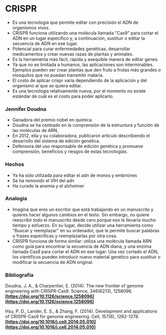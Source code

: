 # CRISPR

- Es una tecnología que permite editar con precisión el ADN de organismos vivos.
- CRISPR funciona utilizando una molécula llamada "Cas9" para cortar el ADN en un lugar específico y, a continuación, sustituir o editar la secuencia de ADN en ese lugar.
- Potencial para curar enfermedades genéticas, desarrollar medicamentos y crear nuevas razas de plantas y animales.
- Es la herramienta más fácil, rápida y asequible manera de editar genes.
- Ya que no es limitada a humanos, las aplicaciones son interminables. Ejemplos pueden ser crear plantas que den fruto a frutas más grandes o mosquitos que no puedan transmitir malaria.
- El costo de aplicar crispr varía dependiendo de la aplicación y del organismo al que se quiera editar.
- Es una tecnología relativamente nueva, por el momento no existe estándar de cuál es el costo para poder aplicarlo.

### Jennifer Doudna

- Ganadora del premio nobel en química
- Doudna se ha centrado en la comprensión de la estructura y función de las moléculas de ARN,
- En 2012, ella y su colaboradora, publicaron artículo describiendo el desarrollo del sistema de edición genética.
- Defensora del uso responsable de edición genética y promueve comprensión, beneficios y riesgos de estas tecnologías.

### Hechos

- Ya ha sido utilizada para editar el adn de monos y embriones
- Se ha removido el VIH del adn
- Ha curado la anemia y el alzheimer

### Analogía

- Imagina que eres un escritor que está trabajando en un manuscrito y quieres hacer algunos cambios en el texto. Sin embargo, no quiere reescribir todo el manuscrito desde cero porque eso le llevaría mucho tiempo y esfuerzo. En su lugar, decide utilizar una herramienta como "Buscar y reemplazar" en su ordenador, que le permite buscar palabras o frases específicas y reemplazarlas por otra cosa.
- CRISPR funciona de forma similar: utiliza una molécula llamada ARN como guía para encontrar la secuencia de ADN diana, y una enzima llamada Cas9 para cortar el ADN en ese lugar. Una vez cortado el ADN, los científicos pueden introducir nuevo material genético para sustituir o modificar la secuencia de ADN original.

### Bibliografía

Doudna, J. A., & Charpentier, E. (2014). The new frontier of genome engineering with CRISPR-Cas9. Science, 346(6213), 1258096. **[https://doi.org/10.1126/science.1258096](https://doi.org/10.1126/science.1258096)**

Hsu, P. D., Lander, E. S., & Zhang, F. (2014). Development and applications of CRISPR-Cas9 for genome engineering. Cell, 157(6), 1262-1278. **[https://doi.org/10.1016/j.cell.2014.05.010](https://doi.org/10.1016/j.cell.2014.05.010)**